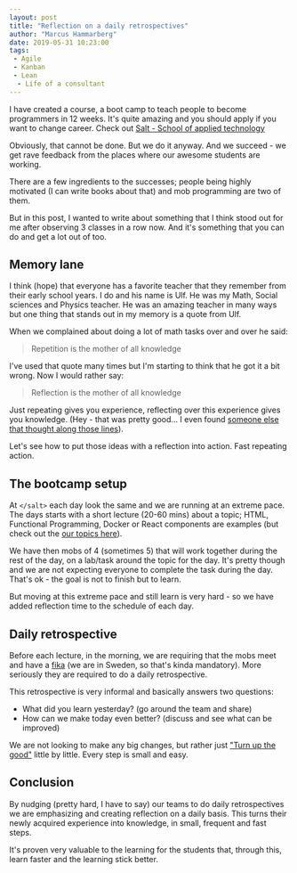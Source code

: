 ```yaml
---
layout: post
title: "Reflection on a daily retrospectives"
author: "Marcus Hammarberg"
date: 2019-05-31 10:23:00
tags:
 - Agile
 - Kanban
 - Lean
  - Life of a consultant
---
```


I have created a course, a boot camp to teach people to become programmers in 12 weeks. It's quite amazing and you should apply if you want to change career. Check out [Salt - School of applied technology](https://salt.dev/)

Obviously, that cannot be done. But we do it anyway. And we succeed - we get rave feedback from the places where our awesome students are working.

There are a few ingredients to the successes; people being highly motivated (I can write books about that) and mob programming are two of them.

But in this post, I wanted to write about something that I think stood out for me after observing 3 classes in a row now. And it's something that you can do and get a lot out of too.

<!-- excerpt-end -->

## Memory lane

I think (hope) that everyone has a favorite teacher that they remember from their early school years. I do and his name is Ulf. He was my Math, Social sciences and Physics teacher. He was an amazing teacher in many ways but one thing that stands out in my memory is a quote from Ulf.

When we complained about doing a lot of math tasks over and over he said:

> Repetition is the mother of all knowledge

I've used that quote many times but I'm starting to think that he got it a bit wrong. Now I would rather say:

> Reflection is the mother of all knowledge

Just repeating gives you experience, reflecting over this experience gives you knowledge. (Hey - that was pretty good… I even found [someone else that thought along those lines](https://www.crosslands.training/blog/2017/5/22/information-knowledge-and-wisdom-part-1)).

Let's see how to put those ideas with a reflection into action. Fast repeating action.

## The </salt> bootcamp setup

At `</salt>` each day look the same and we are running at an extreme pace. The days starts with a short lecture (20-60 mins) about a topic; HTML, Functional Programming, Docker or React components are examples (but check out the [our topics here](https://salt.dev/about.html)).

We have then mobs of 4 (sometimes 5) that will work together during the rest of the day, on a lab/task around the topic for the day. It's pretty though and we are not expecting everyone to complete the task during the day. That's ok - the goal is not to finish but to learn.

But moving at this extreme pace and still learn is very hard - so we have added reflection time to the schedule of each day.

## Daily retrospective

Before each lecture, in the morning, we are requiring that the mobs meet and have a [fika](https://www.youtube.com/watch?v=oRIeytEXGhQ) (we are in Sweden, so that's kinda mandatory). More seriously they are required to do a daily retrospective.

This retrospective is very informal and basically answers two questions:

* What did you learn yesterday? (go around the team and share)
* How can we make today even better? (discuss and see what can be improved)

We are not looking to make any big changes, but rather just ["Turn up the good"](https://www.youtube.com/watch?v=Y1u6Hzve6rk) little by little. Every step is small and easy.

## Conclusion

By nudging (pretty hard, I have to say) our teams to do daily retrospectives we are emphasizing and creating reflection on a daily basis. This turns their newly acquired experience into knowledge, in small, frequent and fast steps.

It's proven very valuable to the learning for the </salt> students that, through this, learn faster and the learning stick better.